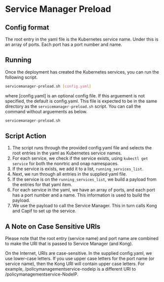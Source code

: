 <!---

Copyright (C) 2024 OpenInfra Foundation Europe. All rights reserved.

Licensed under the Creative Commons License, Attribution 4.0 Intl.
(the"Documentation License"); you may not use this documentation
except incompliance with the Documentation License. You may obtain
a copy of the Documentation License at

    https://creativecommons.org/licenses/by/4.0/

Unless required by applicable law or agreed to in writing,
documentation distributed under the Documentation License is
distributed on an "AS IS"BASIS, WITHOUT WARRANTIES OR CONDITIONS
OF ANY KIND, either express or implied. See the Documentation
License for the specific language governing permissions and
limitations under the Documentation License.

-->

# Service Manager Preload

## Config format
The root entry in the yaml file is the Kubernetes service name. Under this is an array of ports. Each port has a port number and name.

## Running

Once the deployment has created the Kubernetes services, you can run the following script.

```sh
servicemanager-preload.sh [config.yaml]
```
where [config.yaml] is an optional config file. If this arguement is not specified, the default is config.yaml. This file is expected to be in the same directory as the `servicemanager-preload.sh` script. You can call the command without arguements as below.

```sh
servicemanager-preload.sh
```
## Script Action

1. The script runs through the provided config.yaml file and selects the root entries in the yaml as Kubernetes service names.
1. For each service, we check if the service exists, using `kubectl get service` for both the nonrtric and onap namespaces.
1. If the service is exists, we add it to a list, `running_services_list`.
1. Next, we run through all entries in the supplied yaml file.
1. If the service is on the `running_services_list`, we build a payload from the entries for that yaml item.
1. For each service in the yaml, we have an array of ports, and each port has a port number and a name. This information is used to build the payload.
1. We use the payload to call the Service Manager. This in turn calls Kong and Capif to set up the service.

## A Note on Case Sensitive URIs

Please note that the root entry (service name) and port name are combined to make the URI that is passed to Service Manager (and Kong).

On the Internet, URIs are case-sensitive. In the supplied config.yaml, we use lower-case letters. If you use upper case letters for the port name (or service name), then the Kong URI will contain upper case letters. For example, /policymanagementservice-nodeip is a different URI to /policymanagementservice-NodeIP.
